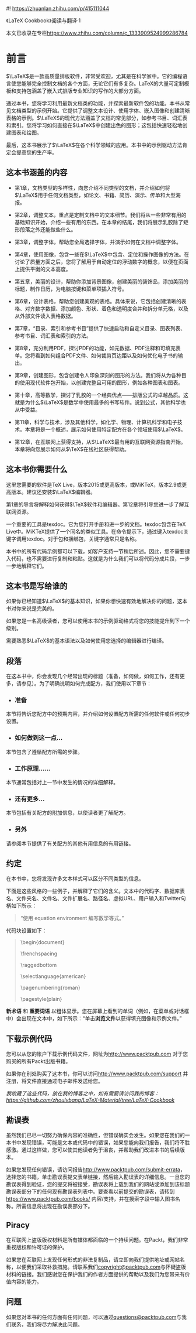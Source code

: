 #! https://zhuanlan.zhihu.com/p/415111044

《LaTeX Cookbook》阅读与翻译·1

本文已收录在专栏<https://www.zhihu.com/column/c_1333909524999286784>

# 前言 #

$\LaTeX$是一款高质量排版软件，非常受欢迎，尤其是在科学家中。它的编程语言使您能够完全控制文档的各个方面，无论它们有多复杂。LaTeX的大量可定制模板和支持包涵盖了嵌入式排版专业知识的写作的大部分方面。

通过本书，您将学习利用最新文档类的功能，并探索最新软件包的功能。本书从常见文档类型的示例开始。它提供了调整文本设计、使用字体、嵌入图像和创建清晰表格的示例。$\LaTeX$的现代方法涵盖了文档的常见部分，如参考书目、词汇表和索引。您将学习如何直接在$\LaTeX$中创建出色的图形；这包括快速轻松地创建图表和绘图。

最后，这本书展示了$\LaTeX$在各个科学领域的应用。本书中的示例驱动方法肯定会提高您的生产率。

## 这本书涵盖的内容 ##

- 第1章，文档类型的多样性，向您介绍不同类型的文档，并介绍如何将$\LaTeX$用于任何文档类型，如论文、书籍、简历、演示、传单和大型海报。

- 第2章，调整文本，重点是定制文档中的文本细节。我们将从一些非常有用的基础知识开始，介绍一些有用的东西。在本章的结尾，我们将展示乳胶除了矩形段落之外还能做些什么。

- 第3章，调整字体，帮助您全局选择字体，并演示如何在文档中调整字体。

- 第4章，使用图像，包含一些在$\LaTeX$中包含、定位和操作图像的方法。在讨论了质量方面之后，您将了解用于自动定位的浮动数字的概念，以便在页面上提供平衡的文本高度。

- 第五章，美丽的设计，帮助你添加背景图像，创建美丽的装饰品，添加美丽的标题，制作日历，为电脑按键和菜单项插入符号。

- 第6章，设计表格，帮助您创建美观的表格。具体来说，它包括创建清晰的表格、对齐数字数据、添加颜色、形状、着色和透明度合并和拆分单元格，以及从外部文件读入表格数据。

- 第7章，“目录、索引和参考书目”提供了快速启动和自定义目录、图表列表、参考书目、词汇表和索引的方法。

- 第8章，充分利用PDF，探讨PDF的功能，如元数据、PDF注释和可填充表单。您将看到如何组合PDF文件、如何裁剪页边距以及如何优化电子书的输出。

- 第9章，创建图形，包含创建令人印象深刻的图形的方法。我们将从为各种目的使用现代软件包开始，以创建完整且可用的图形，例如各种图表和图表。

- 第十章，高等数学，探讨了乳胶的一个经典优点——排版公式的卓越品质。这就是为什么$\LaTeX$是数学中使用最多的书写软件。说到公式，其他科学也从中受益。

- 第11章，科学与技术，涉及其他科学，如化学、物理、计算机科学和电子技术。本章将是一个概述，展示如何使用特定配方在各个领域使用$\LaTeX$。

- 第12章，在互联网上获得支持，从$\LaTeX$最有用的互联网资源指南开始。本章将向您展示如何从$\TeX$在线社区获得帮助。

## 这本书你需要什么 ##

这里您需要的软件是TeX Live，版本2015或更高版本，或MiKTeX，版本2.9或更高版本。建议还安装$\LaTeX$编辑器。

第1章的导言将解释如何获得$\TeX$软件和编辑器。第12章将引导您进一步了解互联网资源。

一个重要的工具是texdoc。它为您打开手册和进一步的文档。texdoc包含在TeX Live中。MiKTeX提供了一个同名的类似工具。在命令提示下，通过键入texdoc关键字调用texdoc。对于包和捆绑包，关键字通常只是名称。

本书中的所有代码示例都可以下载，如客户支持一节稍后所述。因此，您不需要键入代码，也不需要进行复制和粘贴。这就是为什么我们可以将代码分成片段，一步一步地解释它们。

## 这本书是写给谁的 ##

如果你已经知道$\LaTeX$的基本知识，如果你想快速有效地解决你的问题，这本书对你来说是完美的。

如果您是一名高级读者，您可以使用本书的示例驱动格式将您的技能提升到下一个级别。

需要熟悉$\LaTeX$的基本语法以及如何使用您选择的编辑器进行编译。

## 段落 ##

在这本书中，你会发现几个经常出现的标题（准备，如何做，如何工作，还有更多，请参见）。为了明确说明如何完成配方，我们使用以下章节：

- ### 准备 ###

本节将告诉您配方中的预期内容，并介绍如何设置配方所需的任何软件或任何初步设置。

- ### 如何做到这一点… ###

本节包含了遵循配方所需的步骤。

- ### 工作原理…… ###

本节通常包括对上一节中发生的情况的详细解释。

- ### 还有更多… ###

本节包括有关配方的附加信息，以使读者更了解配方。

- ### 另外 ###

请参阅本节提供了有关配方的其他有用信息的有用链接。

## 约定 ##

在本书中，您将发现许多文本样式可以区分不同类型的信息。

下面是这些风格的一些例子，并解释了它们的含义。文本中的代码字、数据库表名、文件夹名、文件名、文件扩展名、路径名、虚拟URL、用户输入和Twitter句柄如下所示：
> “使用 equation environment 编写数学等式。”

代码块设置如下：
>\begin{document}
>
>\frenchspacing
>
>\raggedbottom
>
>\selectlanguage{american}
>
>\pagenumbering{roman}
>
>\pagestyle{plain}

**新术语** 和 **重要词语** 以粗体显示。您在屏幕上看到的单词（例如，在菜单或对话框中）会出现在文本中，如下所示：“单击**浏览文件**以获得填充图像和示例文件。”

## 下载示例代码 ##

您可以从您的帐户下载示例代码文件，网址为<http://www.packtpub.com> 对于您购买的所有Packt出版书籍。

如果你在别处购买了这本书，你可以访问<http://www.packtpub.com/support> 并注册，将文件直接通过电子邮件发送给您。

*我收藏了这些代码，放在我的博客之中，如有需要请访问我的博客：<https://github.com/zhoulvbang/LaTeX-Material/tree/LaTeX-Cookbook>*

## 勘误表 ##

虽然我们已尽一切努力确保内容的准确性，但错误确实会发生。如果您在我们的一本书中发现错误，可能是文本或代码中的错误，如果您能向我们报告，我们将不胜感激。通过这样做，您可以使其他读者免于沮丧，并帮助我们改进本书的后续版本。

如果您发现任何错误，请访问报告<http://www.packtpub.com/submit-errata>，选择您的书籍，单击勘误表提交表单链接，然后输入勘误表的详细信息。一旦您的勘误表得到验证，您的提交将被接受，勘误表将上载到我们的网站或添加到该标题勘误表部分下的任何现有勘误表列表中。要查看以前提交的勘误表，请转到<https://www.packtpub.com/books/> 内容/支持，并在搜索字段中输入图书名称。所需信息将出现在勘误表部分下。

## Piracy ##
在互联网上盗版版权材料是所有媒体都面临的一个持续问题。在Packt，我们非常重视版权和许可证的保护。

如果您在互联网上发现任何形式的非法复制品，请立即向我们提供地址或网站名称，以便我们采取补救措施。请联系我们<copyright@packtpub.com>与怀疑盗版材料的链接。我们感谢您在保护我们的作者方面提供的帮助以及我们为您带来有价值内容的能力。

## 问题 ##
如果您对本书的任何方面有任何问题，可以通过<questions@packtpub.com>与我们联系，我们将尽力解决此问题。

